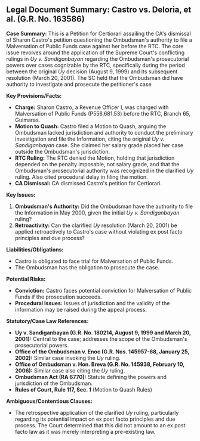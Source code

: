 ## Legal Document Summary: Castro vs. Deloria, et al. (G.R. No. 163586)

**Case Summary:** This is a Petition for Certiorari assailing the CA's dismissal of Sharon Castro's petition questioning the Ombudsman's authority to file a Malversation of Public Funds case against her before the RTC. The core issue revolves around the application of the Supreme Court's conflicting rulings in *Uy v. Sandiganbayan* regarding the Ombudsman's prosecutorial powers over cases cognizable by the RTC, specifically during the period between the original *Uy* decision (August 9, 1999) and its subsequent resolution (March 20, 2001). The SC held that the Ombudsman did have authority to investigate and prosecute the petitioner's case

**Key Provisions/Facts:**

*   **Charge:** Sharon Castro, a Revenue Officer I, was charged with Malversation of Public Funds (P556,681.53) before the RTC, Branch 65, Guimaras.
*   **Motion to Quash:** Castro filed a Motion to Quash, arguing the Ombudsman lacked jurisdiction and authority to conduct the preliminary investigation and file the Information, citing the original *Uy v. Sandiganbayan* case. She claimed her salary grade placed her case outside the Ombudsman's jurisdiction.
*   **RTC Ruling:** The RTC denied the Motion, holding that jurisdiction depended on the penalty imposable, not salary grade, and that the Ombudsman's prosecutorial authority was recognized in the clarified *Uy* ruling. Also cited procedural delay in filing the motion.
*   **CA Dismissal:** CA dismissed Castro's petition for Certiorari.

**Key Issues:**

1.  **Ombudsman's Authority:** Did the Ombudsman have the authority to file the Information in May 2000, given the initial *Uy v. Sandiganbayan* ruling?
2.  **Retroactivity:** Can the clarified *Uy* resolution (March 20, 2001) be applied retroactively to Castro's case without violating ex post facto principles and due process?

**Liabilities/Obligations:**

*   Castro is obligated to face trial for Malversation of Public Funds.
*   The Ombudsman has the obligation to prosecute the case.

**Potential Risks:**

*   **Conviction:** Castro faces potential conviction for Malversation of Public Funds if the prosecution succeeds.
*   **Procedural Issues:** Issues of jurisdiction and the validity of the information may be raised during the appeal process.

**Statutory/Case Law References:**

*   **Uy v. Sandiganbayan (G.R. No. 180214, August 9, 1999 and March 20, 2001):** Central to the case; addresses the scope of the Ombudsman's prosecutorial powers.
*   **Office of the Ombudsman v. Enoc (G.R. Nos. 145957-68, January 25, 2002):** Similar case invoking the *Uy* ruling.
*   **Office of Ombudsman v. Hon. Breva (G.R. No. 145938, February 10, 2006):** Similar case also citing the *Uy* ruling.
*   **Ombudsman Act (RA 6770):** Statute defining the powers and jurisdiction of the Ombudsman.
*   **Rules of Court, Rule 117, Sec. 1** (Motion to Quash Rules)

**Ambiguous/Contentious Clauses:**

*   The retrospective application of the clarified *Uy* ruling, particularly regarding its potential impact on ex post facto principles and due process. The Court determined that this did not amount to an ex post facto law as it was merely interpreting a pre-existing law.
